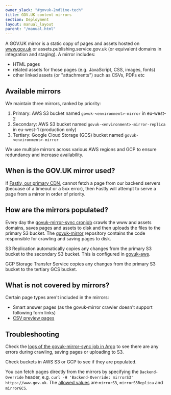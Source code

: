 ```yaml
---
owner_slack: "#govuk-2ndline-tech"
title: GOV.UK content mirrors
section: Deployment
layout: manual_layout
parent: "/manual.html"
---
```


A GOV.UK mirror is a static copy of pages and assets hosted on www.gov.uk or assets.publishing.service.gov.uk (or equivalent domains in integration and staging). A mirror includes:

- HTML pages
- related assets for those pages (e.g. JavaScript, CSS, images, fonts)
- other linked assets (or "attachments") such as CSVs, PDFs etc

## Available mirrors

We maintain three mirrors, ranked by priority:

1. Primary: AWS S3 bucket named `govuk-<environment>-mirror` in eu-west-2
1. Secondary: AWS S3 bucket named `govuk-<environment>-mirror-replica` in eu-west-1 (production only)
1. Tertiary: Google Cloud Storage (GCS) bucket named `govuk-<environment>-mirror`

We use multiple mirrors across various AWS regions and GCP to ensure redundancy and increase availability.

## When is the GOV.UK mirror used?

If [Fastly, our primary CDN](/manual/cdn.html), cannot fetch a page from our backend servers (becuase of a timeout or a 5xx error), then Fastly will attempt to serve a page from a mirror in order of priority.

## How are the mirrors populated?

Every day the [govuk-mirror-sync cronjob][govuk-mirror-sync configuration] crawls the www and assets domains, saves pages and assets to disk and then uploads the files to the primary S3 bucket. The [govuk-mirror] repository contains the code responsible for crawling and saving pages to disk.

S3 Replication automatically copies any changes from the primary S3 bucket to the secondary S3 bucket. This is configured in [govuk-aws].

GCP Storage Transfer Service copies any changes from the primary S3 bucket to the tertiary GCS bucket.

## What is not covered by mirrors?

Certain page types aren't included in the mirrors:

- Smart answer pages (as the govuk-mirror crawler doesn't support following form links)
- [CSV preview pages](https://github.com/alphagov/govuk-helm-charts/pull/1337)

## Troubleshooting

Check the [logs of the govuk-mirror-sync job in Argo][govuk-mirror-sync job] to see there are any errors during crawling, saving pages or uploading to S3.

Check buckets in AWS S3 or GCP to see if they are populated.

You can fetch pages directly from the mirrors by specifying the `Backend-Override` header, e.g. `curl -H 'Backend-Override: mirrorS3' https://www.gov.uk`. The [allowed values](https://github.com/alphagov/govuk-fastly/blob/68427d372df05fd23c6851cfbea610845c6c3997/modules/www/www.vcl.tftpl#L258-L289) are `mirrorS3`, `mirrorS3Replica` and `mirrorGCS`.

[govuk-aws]: https://github.com/alphagov/govuk-aws/blob/2053b554/terraform/projects/infra-mirror-bucket/main.tf#L197
[govuk-mirror]: https://github.com/alphagov/govuk-mirror
[govuk-mirror-sync configuration]: https://github.com/alphagov/govuk-helm-charts/blob/main/charts/govuk-jobs/templates/govuk-mirror-sync-cronjob.yaml
[govuk-mirror-sync job]: https://argo.eks.production.govuk.digital/applications/cluster-services/govuk-jobs?view=tree&orphaned=false&resource=name%3Agovuk-mirror-sync
